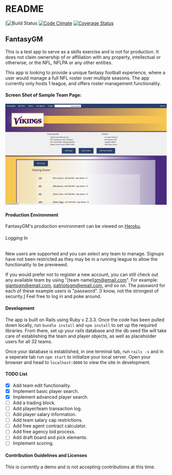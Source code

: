 # README

[![Build Status](https://codeship.com/projects/4c906bd0-3448-0136-6a61-7a9459f2f135/status?branch=master)
[![Code Climate](https://codeclimate.com/github/MattMacKinnon50/FantasyGM/badges/gpa.svg)](https://codeclimate.com/github/MattMacKinnon50/FantasyGM)
[![Coverage Status](https://coveralls.io/repos/github/MattMacKinnon50/FantasyGM/badge.svg?branch=master)](https://coveralls.io/github/MattMacKinnon50/FantasyGM?branch=master)

## FantasyGM

This is a test app to serve as a skills exercise and is not for production.  It does not claim ownership of or affiliation with any property, intellectual or otherwise, or the NFL, NFLPA or any other entities.

This app is looking to provide a unique fantasy football experience, where a user would manage a full NFL roster over multiple seasons.  The app currently only hosts 1 league, and offers roster management functionality.

#### Screen Shot of Sample Team Page:
![Vikings Home Page](/app/assets/images/ScreenShot.png)

#### Production Environment
FantasyGM's production environment can be viewed on [Heroku](https://fantasy-gm.herokuapp.com).


###### Logging In
New users are supported and you can select any team to manage.  Signups have not been restricted as they may be in a running league to allow the functionality to be previewed.

If you would prefer not to register a new account, you can still check out any available team by using "[team name]gm@email.com". For example: giantsgm@email.com, patriotsgm@email.com, and so on.  The password for each of these example users is "password". [I know, not the strongest of security.] Feel free to log in and poke around.

#### Development

The app is built on Rails using Ruby v 2.3.3.  Once the code has been pulled down locally, run `bundle install` and `npm install` to set up the required libraries.  From there, set up your rails database and the db seed file will take care of establishing the team and player objects, as well as placeholder users for all 32 teams.

Once your database is established, in one terminal tab, run `rails -s` and in a seperate tab run `npm start` to initialize your local server.  Open your browser and head to `localhost:8000` to view the site in development.

#### TODO List

- [x] Add team edit functionality.
- [x] Implement basic player search.
- [x] Implement advanced player search.
- [ ] Add a trading block.
- [ ] Add player/team transaction log.
- [ ] Add player salary information.
- [ ] Add team salary cap restrictions.
- [ ] Add free agent contract calculator.
- [ ] Add free agency bid process.
- [ ] Add draft board and pick elements.
- [ ] Implement scoring.

#### Contribution Guidelines and Licenses

This is currently a demo and is not accepting contributions at this time.
